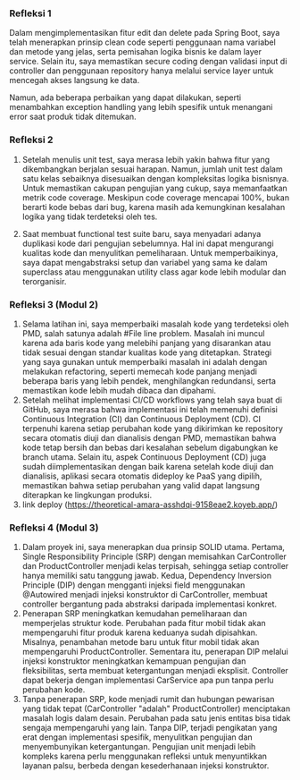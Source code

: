 ### Refleksi 1
Dalam mengimplementasikan fitur edit dan delete pada Spring Boot, saya telah menerapkan prinsip clean code seperti penggunaan nama variabel dan metode yang jelas, serta pemisahan logika bisnis ke dalam layer service. Selain itu, saya memastikan secure coding dengan validasi input di controller dan penggunaan repository hanya melalui service layer untuk mencegah akses langsung ke data.

Namun, ada beberapa perbaikan yang dapat dilakukan, seperti menambahkan exception handling yang lebih spesifik untuk menangani error saat produk tidak ditemukan.

### Refleksi 2
1. Setelah menulis unit test, saya merasa lebih yakin bahwa fitur yang dikembangkan berjalan sesuai harapan. Namun, jumlah unit test dalam satu kelas sebaiknya disesuaikan dengan kompleksitas logika bisnisnya. Untuk memastikan cakupan pengujian yang cukup, saya memanfaatkan metrik code coverage. Meskipun code coverage mencapai 100%, bukan berarti kode bebas dari bug, karena masih ada kemungkinan kesalahan logika yang tidak terdeteksi oleh tes.

2. Saat membuat functional test suite baru, saya menyadari adanya duplikasi kode dari pengujian sebelumnya. Hal ini dapat mengurangi kualitas kode dan menyulitkan pemeliharaan. Untuk memperbaikinya, saya dapat mengabstraksi setup dan variabel yang sama ke dalam superclass atau menggunakan utility class agar kode lebih modular dan terorganisir.

### Refleksi 3 (Modul 2)
1. Selama latihan ini, saya memperbaiki masalah kode yang terdeteksi oleh PMD, salah satunya adalah #File line problem. Masalah ini muncul karena ada baris kode yang melebihi panjang yang disarankan atau tidak sesuai dengan standar kualitas kode yang ditetapkan. Strategi yang saya gunakan untuk memperbaiki masalah ini adalah dengan melakukan refactoring, seperti memecah kode panjang menjadi beberapa baris yang lebih pendek, menghilangkan redundansi, serta memastikan kode lebih mudah dibaca dan dipahami.
2. Setelah melihat implementasi CI/CD workflows yang telah saya buat di GitHub, saya merasa bahwa implementasi ini telah memenuhi definisi Continuous Integration (CI) dan Continuous Deployment (CD). CI terpenuhi karena setiap perubahan kode yang dikirimkan ke repository secara otomatis diuji dan dianalisis dengan PMD, memastikan bahwa kode tetap bersih dan bebas dari kesalahan sebelum digabungkan ke branch utama. Selain itu, aspek Continuous Deployment (CD) juga sudah diimplementasikan dengan baik karena setelah kode diuji dan dianalisis, aplikasi secara otomatis dideploy ke PaaS yang dipilih, memastikan bahwa setiap perubahan yang valid dapat langsung diterapkan ke lingkungan produksi.
3. link deploy (https://theoretical-amara-asshdqi-9158eae2.koyeb.app/)

### Refleksi 4 (Modul 3)
1. Dalam proyek ini, saya menerapkan dua prinsip SOLID utama. Pertama, Single Responsibility Principle (SRP) dengan memisahkan CarController dan ProductController menjadi kelas terpisah, sehingga setiap controller hanya memiliki satu tanggung jawab. Kedua, Dependency Inversion Principle (DIP) dengan mengganti injeksi field menggunakan @Autowired menjadi injeksi konstruktor di CarController, membuat controller bergantung pada abstraksi daripada implementasi konkret.
2. Penerapan SRP meningkatkan kemudahan pemeliharaan dan memperjelas struktur kode. Perubahan pada fitur mobil tidak akan mempengaruhi fitur produk karena keduanya sudah dipisahkan. Misalnya, penambahan metode baru untuk fitur mobil tidak akan mempengaruhi ProductController. Sementara itu, penerapan DIP melalui injeksi konstruktor meningkatkan kemampuan pengujian dan fleksibilitas, serta membuat ketergantungan menjadi eksplisit. Controller dapat bekerja dengan implementasi CarService apa pun tanpa perlu perubahan kode.
3. Tanpa penerapan SRP, kode menjadi rumit dan hubungan pewarisan yang tidak tepat (CarController "adalah" ProductController) menciptakan masalah logis dalam desain. Perubahan pada satu jenis entitas bisa tidak sengaja mempengaruhi yang lain. Tanpa DIP, terjadi pengikatan yang erat dengan implementasi spesifik, menyulitkan pengujian dan menyembunyikan ketergantungan. Pengujian unit menjadi lebih kompleks karena perlu menggunakan refleksi untuk menyuntikkan layanan palsu, berbeda dengan kesederhanaan injeksi konstruktor.